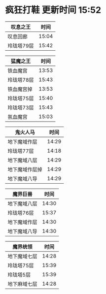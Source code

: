# 疯狂打鞋 更新时间 15:52

| 叹息之王   | 时间    |
|--------|-------|
| 叹息回廊 | 15:04 |
| 玲珑塔79层 | 15:42 |

| 猛魔之王   | 时间    |
|--------|-------|
| 铁血魔宫 | 13:53 |
| 玲珑塔78层 | 15:43 |
| 铁血魔宫掉 | 13:53 |
| 玲珑塔75层 | 15:40 |
| 玲珑塔73层 | 15:43 |
| 氛血魔宫 | 15:03 |

| 鬼火人马   | 时间    |
|--------|-------|
| 地下魔域作层 | 14:29 |
| 玲珑塔77层 | 14:18 |
| 地下魔域八层 | 14:29 |
| 地下魔域作层掉 | 14:29 |
| 地下魔域八导 | 14:29 |

| 魔界巨兽   | 时间    |
|--------|-------|
| 地下魔域八层 | 14:30 |
| 玲珑塔76层 | 15:37 |
| 地下魔域作层 | 14:30 |
| 地下魔域八导 | 14:30 |

| 魔界统领   | 时间    |
|--------|-------|
| 地下魔域七层 | 14:28 |
| 玲珑塔75层 | 15:39 |
| 玲珑塔5层 | 15:39 |
| 地下麻域七层 | 14:28 |